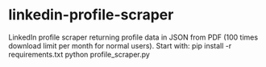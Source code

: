 # linkedin-profile-scraper
LinkedIn profile scraper returning profile data in JSON from PDF (100 times download limit per month for normal users).
Start with:
pip install -r requirements.txt
python profile_scraper.py
